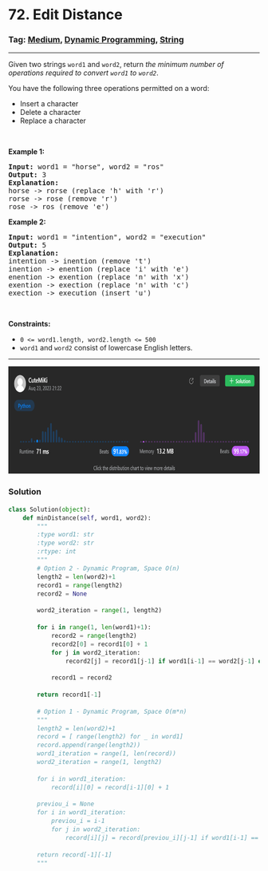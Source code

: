 # 72. Edit Distance
### Tag: [Medium](https://github.com/TheOnlyMiki/LeetCode-For-Fun/tree/main#medium-level), [Dynamic Programming](https://github.com/TheOnlyMiki/LeetCode-For-Fun/tree/main#dynamic-programming), [String](https://github.com/TheOnlyMiki/LeetCode-For-Fun/tree/main#string)
---
<div class="px-5 pt-4"><div class="flex"></div><div class="xFUwe" data-track-load="description_content"><p>Given two strings <code>word1</code> and <code>word2</code>, return <em>the minimum number of operations required to convert <code>word1</code> to <code>word2</code></em>.</p>

<p>You have the following three operations permitted on a word:</p>

<ul>
	<li>Insert a character</li>
	<li>Delete a character</li>
	<li>Replace a character</li>
</ul>

<p>&nbsp;</p>
<p><strong class="example">Example 1:</strong></p>

<pre><strong>Input:</strong> word1 = "horse", word2 = "ros"
<strong>Output:</strong> 3
<strong>Explanation:</strong> 
horse -&gt; rorse (replace 'h' with 'r')
rorse -&gt; rose (remove 'r')
rose -&gt; ros (remove 'e')
</pre>

<p><strong class="example">Example 2:</strong></p>

<pre><strong>Input:</strong> word1 = "intention", word2 = "execution"
<strong>Output:</strong> 5
<strong>Explanation:</strong> 
intention -&gt; inention (remove 't')
inention -&gt; enention (replace 'i' with 'e')
enention -&gt; exention (replace 'n' with 'x')
exention -&gt; exection (replace 'n' with 'c')
exection -&gt; execution (insert 'u')
</pre>

<p>&nbsp;</p>
<p><strong>Constraints:</strong></p>

<ul>
	<li><code>0 &lt;= word1.length, word2.length &lt;= 500</code></li>
	<li><code>word1</code> and <code>word2</code> consist of lowercase English letters.</li>
</ul>
</div></div>

---
<img src="Submit.png" width="700" height="215" />

### Solution

```python
class Solution(object):
    def minDistance(self, word1, word2):
        """
        :type word1: str
        :type word2: str
        :rtype: int
        """
        # Option 2 - Dynamic Program, Space O(n)
        length2 = len(word2)+1
        record1 = range(length2)
        record2 = None

        word2_iteration = range(1, length2)

        for i in range(1, len(word1)+1):
            record2 = range(length2)
            record2[0] = record1[0] + 1
            for j in word2_iteration:
                record2[j] = record1[j-1] if word1[i-1] == word2[j-1] else min(record1[j-1], record1[j], record2[j-1]) + 1

            record1 = record2

        return record1[-1]

        # Option 1 - Dynamic Program, Space O(m*n)
        """
        length2 = len(word2)+1
        record = [ range(length2) for _ in word1]
        record.append(range(length2))
        word1_iteration = range(1, len(record))
        word2_iteration = range(1, length2)

        for i in word1_iteration:
            record[i][0] = record[i-1][0] + 1

        previou_i = None
        for i in word1_iteration:
            previou_i = i-1
            for j in word2_iteration:
                record[i][j] = record[previou_i][j-1] if word1[i-1] == word2[j-1] else min(record[previou_i][j-1], record[previou_i][j], record[i][j-1]) + 1
            
        return record[-1][-1]
        """
```
